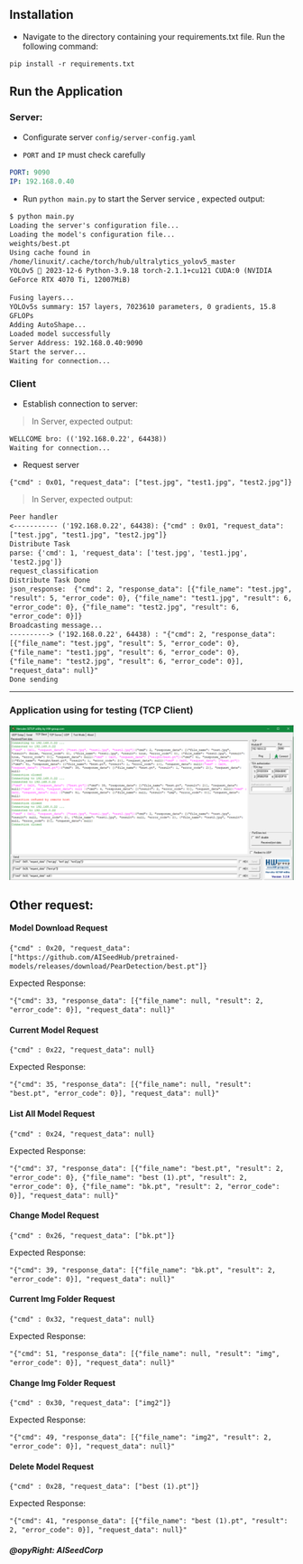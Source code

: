 ## Installation
- Navigate to the directory containing your requirements.txt file. Run the following command:
```
pip install -r requirements.txt
```


## Run the Application

### Server:
- Configurate server `config/server-config.yaml`
+ `PORT` and `IP` must check carefully
```yaml
PORT: 9090
IP: 192.168.0.40
```
- Run `python main.py` to start the Server service , expected output:
```shell
$ python main.py 
Loading the server's configuration file...
Loading the model's configuration file...
weights/best.pt
Using cache found in /home/linuxit/.cache/torch/hub/ultralytics_yolov5_master
YOLOv5 🚀 2023-12-6 Python-3.9.18 torch-2.1.1+cu121 CUDA:0 (NVIDIA GeForce RTX 4070 Ti, 12007MiB)

Fusing layers... 
YOLOv5s summary: 157 layers, 7023610 parameters, 0 gradients, 15.8 GFLOPs
Adding AutoShape... 
Loaded model successfully
Server Address: 192.168.0.40:9090
Start the server...
Waiting for connection...
```
### Client 
- Establish connection to server:
> In Server, expected output:
```shell
WELLCOME bro: (('192.168.0.22', 64438))
Waiting for connection...
```
- Request server
```
{"cmd" : 0x01, "request_data": ["test.jpg", "test1.jpg", "test2.jpg"]}
```

> In Server, expected output:
```shell
Peer handler
<----------- ('192.168.0.22', 64438): {"cmd" : 0x01, "request_data": ["test.jpg", "test1.jpg", "test2.jpg"]}
Distribute Task
parse: {'cmd': 1, 'request_data': ['test.jpg', 'test1.jpg', 'test2.jpg']}
request_classification
Distribute Task Done
json_response:  {"cmd": 2, "response_data": [{"file_name": "test.jpg", "result": 5, "error_code": 0}, {"file_name": "test1.jpg", "result": 6, "error_code": 0}, {"file_name": "test2.jpg", "result": 6, "error_code": 0}]}
Broadcasting message...
----------> ('192.168.0.22', 64438) : "{"cmd": 2, "response_data": [{"file_name": "test.jpg", "result": 5, "error_code": 0}, {"file_name": "test1.jpg", "result": 6, "error_code": 0}, {"file_name": "test2.jpg", "result": 6, "error_code": 0}], "request_data": null}"
Done sending
```

***

### Application using for testing (TCP Client)
![hercules-app.png](img/hercules-app.png)

## Other request:
#### Model Download Request
```
{"cmd" : 0x20, "request_data": ["https://github.com/AISeedHub/pretrained-models/releases/download/PearDetection/best.pt"]}
```
Expected Response:
```
"{"cmd": 33, "response_data": [{"file_name": null, "result": 2, "error_code": 0}], "request_data": null}"
```

#### Current Model Request
```
{"cmd" : 0x22, "request_data": null}
```
Expected Response:
```
"{"cmd": 35, "response_data": [{"file_name": null, "result": "best.pt", "error_code": 0}], "request_data": null}"
```


#### List All Model Request
```
{"cmd" : 0x24, "request_data": null}
```
Expected Response:
```
"{"cmd": 37, "response_data": [{"file_name": "best.pt", "result": 2, "error_code": 0}, {"file_name": "best (1).pt", "result": 2, "error_code": 0}, {"file_name": "bk.pt", "result": 2, "error_code": 0}], "request_data": null}"
```

#### Change Model Request
```
{"cmd" : 0x26, "request_data": ["bk.pt"]}
```
Expected Response:
```
"{"cmd": 39, "response_data": [{"file_name": "bk.pt", "result": 2, "error_code": 0}], "request_data": null}"
```

#### Current Img Folder Request
```
{"cmd" : 0x32, "request_data": null}
```
Expected Response:
```
"{"cmd": 51, "response_data": [{"file_name": null, "result": "img", "error_code": 0}], "request_data": null}"
```

#### Change Img Folder Request
```
{"cmd" : 0x30, "request_data": ["img2"]}
```
Expected Response:
```
"{"cmd": 49, "response_data": [{"file_name": "img2", "result": 2, "error_code": 0}], "request_data": null}"
```

#### Delete Model Request
```
{"cmd" : 0x28, "request_data": ["best (1).pt"]}
```
Expected Response:
```
"{"cmd": 41, "response_data": [{"file_name": "best (1).pt", "result": 2, "error_code": 0}], "request_data": null}"
```

##### @opyRight: AISeedCorp



